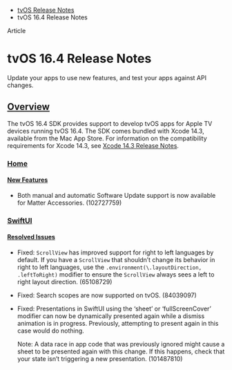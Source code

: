 - [tvOS Release Notes](https://developer.apple.com/documentation/tvos-release-notes)
- tvOS 16.4 Release Notes

Article

# tvOS 16.4 Release Notes

Update your apps to use new features, and test your apps against API changes.

## [Overview](https://developer.apple.com/documentation/tvos-release-notes/tvos-16_4-release-notes#Overview)

The tvOS 16.4 SDK provides support to develop tvOS apps for Apple TV devices running tvOS 16.4. The SDK comes bundled with Xcode 14.3, available from the Mac App Store. For information on the compatibility requirements for Xcode 14.3, see [Xcode 14.3 Release Notes](https://developer.apple.com/documentation/Xcode-Release-Notes/xcode-14_3-release-notes).

### [Home](https://developer.apple.com/documentation/tvos-release-notes/tvos-16_4-release-notes#Home)

#### [New Features](https://developer.apple.com/documentation/tvos-release-notes/tvos-16_4-release-notes#New-Features)

- Both manual and automatic Software Update support is now available for Matter Accessories. (102727759)

### [SwiftUI](https://developer.apple.com/documentation/tvos-release-notes/tvos-16_4-release-notes#SwiftUI)

#### [Resolved Issues](https://developer.apple.com/documentation/tvos-release-notes/tvos-16_4-release-notes#Resolved-Issues)

- Fixed: `ScrollView` has improved support for right to left languages by default. If you have a `ScrollView` that shouldn’t change its behavior in right to left languages, use the `.environment(\.layoutDirection, .leftToRight)` modifier to ensure the `ScrollView` always sees a left to right layout direction. (65108729)
- Fixed: Search scopes are now supported on tvOS. (84039097)
- Fixed: Presentations in SwiftUI using the ‘sheet’ or ‘fullScreenCover’ modifier can now be dynamically presented again while a dismiss animation is in progress. Previously, attempting to present again in this case would do nothing.

  Note: A data race in app code that was previously ignored might cause a sheet to be presented again with this change. If this happens, check that your state isn’t triggering a new presentation. (101487810)
